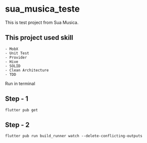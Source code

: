# sua_musica_teste

This is test project from Sua Musica.

## This project used skill
    - MobX
    - Unit Test
    - Provider
    - Hive
    - SOLID
    - Clean Architecture
    - TDD

Run in terminal

## Step - 1

```
flutter pub get
```
## Step - 2
```
flutter pub run build_runner watch --delete-conflicting-outputs

```